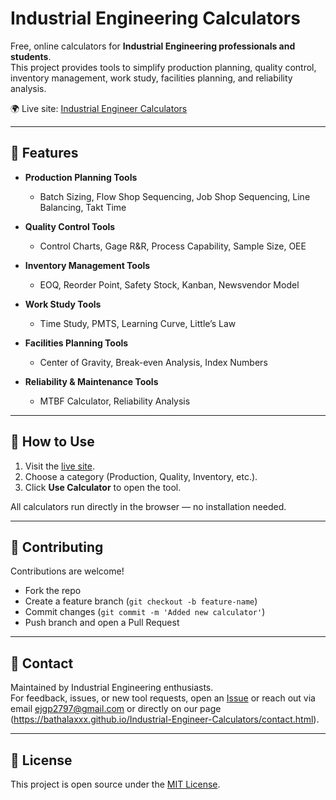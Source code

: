 # Industrial Engineering Calculators

Free, online calculators for **Industrial Engineering professionals and students**.  
This project provides tools to simplify production planning, quality control, inventory management, work study, facilities planning, and reliability analysis.  

🌍 Live site: [Industrial Engineer Calculators](https://bathalaxxx.github.io/Industrial-Engineer-Calculators/)

---

## 📌 Features
- **Production Planning Tools**  
  - Batch Sizing, Flow Shop Sequencing, Job Shop Sequencing, Line Balancing, Takt Time  

- **Quality Control Tools**  
  - Control Charts, Gage R&R, Process Capability, Sample Size, OEE  

- **Inventory Management Tools**  
  - EOQ, Reorder Point, Safety Stock, Kanban, Newsvendor Model  

- **Work Study Tools**  
  - Time Study, PMTS, Learning Curve, Little’s Law  

- **Facilities Planning Tools**  
  - Center of Gravity, Break-even Analysis, Index Numbers  

- **Reliability & Maintenance Tools**  
  - MTBF Calculator, Reliability Analysis  

---

## 🚀 How to Use
1. Visit the [live site](https://bathalaxxx.github.io/Industrial-Engineer-Calculators/).  
2. Choose a category (Production, Quality, Inventory, etc.).  
3. Click **Use Calculator** to open the tool.  

All calculators run directly in the browser — no installation needed.

---

## 🤝 Contributing
Contributions are welcome!  
- Fork the repo  
- Create a feature branch (`git checkout -b feature-name`)  
- Commit changes (`git commit -m 'Added new calculator'`)  
- Push branch and open a Pull Request  

---

## 📧 Contact
Maintained by Industrial Engineering enthusiasts.  
For feedback, issues, or new tool requests, open an [Issue](../../issues) or reach out via email ejgp2797@gmail.com or directly on our page (https://bathalaxxx.github.io/Industrial-Engineer-Calculators/contact.html).  

---

## 📜 License
This project is open source under the [MIT License](LICENSE).
